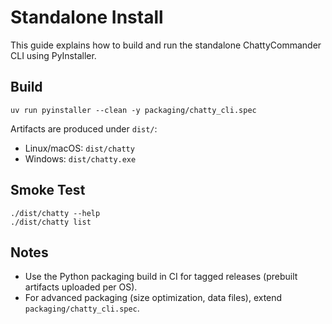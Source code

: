 # Standalone Install

This guide explains how to build and run the standalone ChattyCommander CLI using PyInstaller.

## Build

```
uv run pyinstaller --clean -y packaging/chatty_cli.spec
```

Artifacts are produced under `dist/`:

- Linux/macOS: `dist/chatty`
- Windows: `dist/chatty.exe`

## Smoke Test

```
./dist/chatty --help
./dist/chatty list
```

## Notes

- Use the Python packaging build in CI for tagged releases (prebuilt artifacts uploaded per OS).
- For advanced packaging (size optimization, data files), extend `packaging/chatty_cli.spec`.
